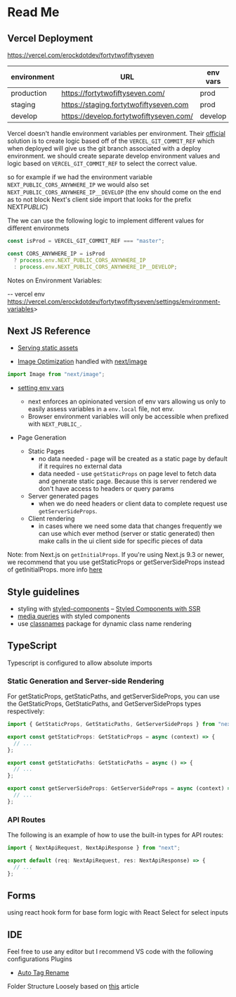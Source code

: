 # Read Me

## Vercel Deployment

<https://vercel.com/erockdotdev/fortytwofiftyseven>

| environment | URL                                       | env vars |
| ----------- | ----------------------------------------- | -------- |
| production  | <https://fortytwofiftyseven.com/>         | prod     |
| staging     | <https://staging.fortytwofiftyseven.com>  | prod     |
| develop     | <https://develop.fortytwofiftyseven.com/> | develop  |

Vercel doesn't handle environment variables per environment. Their [official](https://vercel.com/support/articles/set-up-a-staging-environment-on-vercel) solution
is to create logic based off of the `VERCEL_GIT_COMMIT_REF` which when deployed will give us the git branch associated with a deploy environment. we should create separate develop environment values and logic based on `VERCEL_GIT_COMMIT_REF` to select the correct value.

so for example if we had the environment variable `NEXT_PUBLIC_CORS_ANYWHERE_IP` we would also set `NEXT_PUBLIC_CORS_ANYWHERE_IP__DEVELOP` (the env should come on the end as to not block Next's client side import that looks for the prefix NEXT*PUBLIC*)

The we can use the following logic to implement different values for different environmets

```js
const isProd = VERCEL_GIT_COMMIT_REF === "master";

const CORS_ANYWHERE_IP = isProd
  ? process.env.NEXT_PUBLIC_CORS_ANYWHERE_IP
  : process.env.NEXT_PUBLIC_CORS_ANYWHERE_IP__DEVELOP;
```

Notes on Environment Variables:

-- vercel env <https://vercel.com/erockdotdev/fortytwofiftyseven/settings/environment-variables>>

## Next JS Reference

- [Serving static assets](https://nextjs.org/docs/basic-features/static-file-serving)

- [Image Optimization](https://nextjs.org/docs/basic-features/image-optimization) handled with [next/image](https://nextjs.org/docs/api-reference/next/image)

```js
import Image from "next/image";
```

- [setting env vars](https://nextjs.org/docs/basic-features/environment-variables)

  - next enforces an opinionated version of env vars allowing us only to easily assess variables in a `env.local` file, not env.
  - Browser environment variables will only be accessible when prefixed with `NEXT_PUBLIC_`.

- Page Generation
  - Static Pages
    - no data needed - page will be created as a static page by default if it requires no external data
    - data needed - use `getStaticProps` on page level to fetch data and generate static page. Because this is server rendered we don't have access to headers or query params
  - Server generated pages
    - when we do need headers or client data to complete request use `getServerSideProps`.
  - Client rendering
    - in cases where we need some data that changes frequently we can use which ever method (server or static generated) then make calls in the ui client side for specific pieces of data

Note: from Next.js on `getInitialProps`. If you're using Next.js 9.3 or newer, we recommend that you use getStaticProps or getServerSideProps instead of getInitialProps.
more info [here](https://nextjs.org/docs/api-reference/data-fetching/getInitialProps)

## Style guidelines

- styling with [styled-components](https://styled-components.com/)
  – [Styled Components with SSR](https://styled-components.com/docs/advanced#server-side-rendering)
- [media queries](https://jsramblings.com/how-to-use-media-queries-with-styled-components/) with styled components
- use [classnames](https://www.npmjs.com/package/classnames) package for dynamic class name rendering

## TypeScript

Typescript is configured to allow absolute imports

### Static Generation and Server-side Rendering

For getStaticProps, getStaticPaths, and getServerSideProps, you can use the GetStaticProps, GetStaticPaths, and GetServerSideProps types respectively:

```js
import { GetStaticProps, GetStaticPaths, GetServerSideProps } from "next";

export const getStaticProps: GetStaticProps = async (context) => {
  // ...
};

export const getStaticPaths: GetStaticPaths = async () => {
  // ...
};

export const getServerSideProps: GetServerSideProps = async (context) => {
  // ...
};
```

### API Routes

The following is an example of how to use the built-in types for API routes:

```js
import { NextApiRequest, NextApiResponse } from "next";

export default (req: NextApiRequest, res: NextApiResponse) => {
  // ...
};
```

## Forms

using react hook form for base form logic
with React Select for select inputs

## IDE

Feel free to use any editor but I recommend VS code with the following configurations
Plugins

- [Auto Tag Rename](https://marketplace.visualstudio.com/items?itemName=formulahendry.auto-rename-tag)

Folder Structure
Loosely based on [this](https://wityan.medium.com/next-js-project-structure-1531610bed71) article
